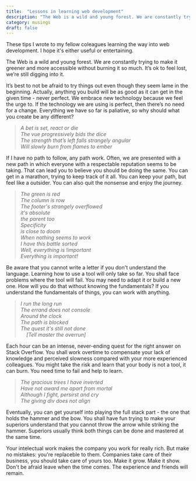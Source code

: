 ```yaml
---
title:  "Lessons in learning web development"
description: "The Web is a wild and young forest. We are constantly trying to make it greener and more accessible without burning it so much. It’s ok to feel lost, we’re still digging into it."
category: musings
draft: false
---
```


These tips I wrote to my fellow coleagues learning the way into web development. I hope it's either useful or entertaining.  

The Web is a wild and young forest. We are constantly trying to make it greener and more accessible without burning it so much. It’s ok to feel lost, we’re still digging into it.

It’s best to not be afraid to try things out even though they seem lame in the beginning. Actually, anything you build will be as good as it can get in the given time - never perfect. We embrace new technology because we feel the urge to. If the technology we are using is perfect, then there’s no need for a change. Everything we have so far is paliative, so why should what you create be any different?

>_A bet is set, react or die  
The vue progressively bids the dice  
The strength that’s left falls strangely angular  
Will slowly burn from flames to ember_ 

If I have no path to follow, any path work. Often, we are presented with a new path in which everyone with a respectable reputation seems to be taking. That can lead you to believe you should be doing the same. You can get in a marathon, trying to keep track of it all. You can keep your path, but feel like a outsider. You can also quit the nonsense and enjoy the journey.

>_The green is red  
The column is row  
The footer's strangely overflowed  
it's absolute  
the parent too  
Specificity   
is close to doom  
When nothing seems to work   
I have this battle sorted  
Well, everything is !important  
Everything is important!_

Be aware that you cannot write a letter if you don't understand the language. Learning how to use a tool will only take so far. You shall face problems where the tool will fail. You may need to adapt it or build a new one. How will you do that without knowing the fundamentals? If you understand the fundamentals of things, you can work with anything.

>_I run the long run  
The errand does not console  
Around the clock  
The path is blocked  
The quest it's still not done   
 &nbsp;&nbsp;&nbsp;&nbsp;[Tell master the overrun]_

Each hour can be an intense, never-ending quest for the right answer on Stack Overflow. You shall work overtime to compensate your lack of knowledge and perceived slowness compared with your more experienced colleagues. You might take the risk and learn that your body is not a tool, it can burn. You need time to fail and help to learn.

>_The gracious trees I have inverted  
Have not award me apart from mortal  
Although I fight, persirst and cry  
The giving div does not align_

Eventually, you can get yourself into playing the full stack part - the one that holds the hammer and the bow. You shall have fun trying to make your superiors understand that you cannot throw the arrow while striking the hammer. Superiors usually think both things can be done and mastered at the same time. 

Your intelectual work makes the company you work for really rich. But make no mistakes: you're replaceble to them. Companies take care of their business, you should take care of yours too. Make it grow. Make it show. Don't be afraid leave when the time comes. The experience and friends will remain.